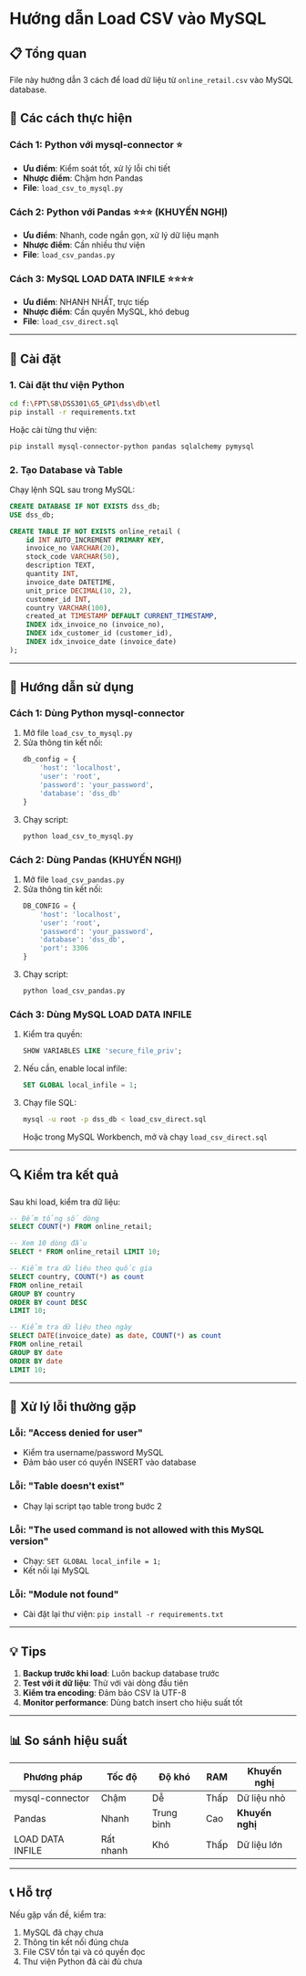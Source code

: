 # Hướng dẫn Load CSV vào MySQL

## 📋 Tổng quan

File này hướng dẫn 3 cách để load dữ liệu từ `online_retail.csv` vào MySQL database.

## 🎯 Các cách thực hiện

### **Cách 1: Python với mysql-connector** ⭐
- **Ưu điểm**: Kiểm soát tốt, xử lý lỗi chi tiết
- **Nhược điểm**: Chậm hơn Pandas
- **File**: `load_csv_to_mysql.py`

### **Cách 2: Python với Pandas** ⭐⭐⭐ (KHUYẾN NGHỊ)
- **Ưu điểm**: Nhanh, code ngắn gọn, xử lý dữ liệu mạnh
- **Nhược điểm**: Cần nhiều thư viện
- **File**: `load_csv_pandas.py`

### **Cách 3: MySQL LOAD DATA INFILE** ⭐⭐⭐⭐
- **Ưu điểm**: NHANH NHẤT, trực tiếp
- **Nhược điểm**: Cần quyền MySQL, khó debug
- **File**: `load_csv_direct.sql`

---

## 🚀 Cài đặt

### 1. Cài đặt thư viện Python

```bash
cd f:\FPT\S8\DSS301\G5_GP1\dss\db\etl
pip install -r requirements.txt
```

Hoặc cài từng thư viện:

```bash
pip install mysql-connector-python pandas sqlalchemy pymysql
```

### 2. Tạo Database và Table

Chạy lệnh SQL sau trong MySQL:

```sql
CREATE DATABASE IF NOT EXISTS dss_db;
USE dss_db;

CREATE TABLE IF NOT EXISTS online_retail (
    id INT AUTO_INCREMENT PRIMARY KEY,
    invoice_no VARCHAR(20),
    stock_code VARCHAR(50),
    description TEXT,
    quantity INT,
    invoice_date DATETIME,
    unit_price DECIMAL(10, 2),
    customer_id INT,
    country VARCHAR(100),
    created_at TIMESTAMP DEFAULT CURRENT_TIMESTAMP,
    INDEX idx_invoice_no (invoice_no),
    INDEX idx_customer_id (customer_id),
    INDEX idx_invoice_date (invoice_date)
);
```

---

## 📝 Hướng dẫn sử dụng

### **Cách 1: Dùng Python mysql-connector**

1. Mở file `load_csv_to_mysql.py`
2. Sửa thông tin kết nối:
   ```python
   db_config = {
       'host': 'localhost',
       'user': 'root',
       'password': 'your_password',
       'database': 'dss_db'
   }
   ```
3. Chạy script:
   ```bash
   python load_csv_to_mysql.py
   ```

### **Cách 2: Dùng Pandas (KHUYẾN NGHỊ)** 

1. Mở file `load_csv_pandas.py`
2. Sửa thông tin kết nối:
   ```python
   DB_CONFIG = {
       'host': 'localhost',
       'user': 'root',
       'password': 'your_password',
       'database': 'dss_db',
       'port': 3306
   }
   ```
3. Chạy script:
   ```bash
   python load_csv_pandas.py
   ```

### **Cách 3: Dùng MySQL LOAD DATA INFILE**

1. Kiểm tra quyền:
   ```sql
   SHOW VARIABLES LIKE 'secure_file_priv';
   ```

2. Nếu cần, enable local infile:
   ```sql
   SET GLOBAL local_infile = 1;
   ```

3. Chạy file SQL:
   ```bash
   mysql -u root -p dss_db < load_csv_direct.sql
   ```

   Hoặc trong MySQL Workbench, mở và chạy `load_csv_direct.sql`

---

## 🔍 Kiểm tra kết quả

Sau khi load, kiểm tra dữ liệu:

```sql
-- Đếm tổng số dòng
SELECT COUNT(*) FROM online_retail;

-- Xem 10 dòng đầu
SELECT * FROM online_retail LIMIT 10;

-- Kiểm tra dữ liệu theo quốc gia
SELECT country, COUNT(*) as count 
FROM online_retail 
GROUP BY country 
ORDER BY count DESC 
LIMIT 10;

-- Kiểm tra dữ liệu theo ngày
SELECT DATE(invoice_date) as date, COUNT(*) as count 
FROM online_retail 
GROUP BY date 
ORDER BY date 
LIMIT 10;
```

---

## 🐛 Xử lý lỗi thường gặp

### Lỗi: "Access denied for user"
- Kiểm tra username/password MySQL
- Đảm bảo user có quyền INSERT vào database

### Lỗi: "Table doesn't exist"
- Chạy lại script tạo table trong bước 2

### Lỗi: "The used command is not allowed with this MySQL version"
- Chạy: `SET GLOBAL local_infile = 1;`
- Kết nối lại MySQL

### Lỗi: "Module not found"
- Cài đặt lại thư viện: `pip install -r requirements.txt`

---

## 💡 Tips

1. **Backup trước khi load**: Luôn backup database trước
2. **Test với ít dữ liệu**: Thử với vài dòng đầu tiên
3. **Kiểm tra encoding**: Đảm bảo CSV là UTF-8
4. **Monitor performance**: Dùng batch insert cho hiệu suất tốt

---

## 📊 So sánh hiệu suất

| Phương pháp | Tốc độ | Độ khó | RAM | Khuyến nghị |
|-------------|--------|--------|-----|-------------|
| mysql-connector | Chậm | Dễ | Thấp | Dữ liệu nhỏ |
| Pandas | Nhanh | Trung bình | Cao | **Khuyến nghị** |
| LOAD DATA INFILE | Rất nhanh | Khó | Thấp | Dữ liệu lớn |

---

## 📞 Hỗ trợ

Nếu gặp vấn đề, kiểm tra:
1. MySQL đã chạy chưa
2. Thông tin kết nối đúng chưa
3. File CSV tồn tại và có quyền đọc
4. Thư viện Python đã cài đủ chưa

